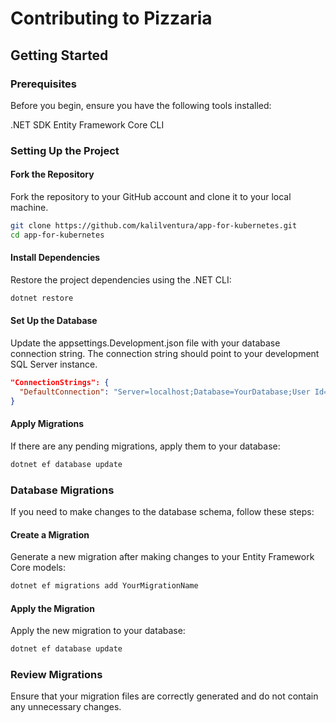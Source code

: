 # Contributing to Pizzaria

## Getting Started
### Prerequisites

Before you begin, ensure you have the following tools installed:

.NET SDK
Entity Framework Core CLI

### Setting Up the Project

#### Fork the Repository
Fork the repository to your GitHub account and clone it to your local machine.
```bash
git clone https://github.com/kalilventura/app-for-kubernetes.git
cd app-for-kubernetes
```

#### Install Dependencies
Restore the project dependencies using the .NET CLI:
```bash
dotnet restore
```

#### Set Up the Database
Update the appsettings.Development.json file with your database connection string. The connection string should point to your development SQL Server instance.
```json
"ConnectionStrings": {
  "DefaultConnection": "Server=localhost;Database=YourDatabase;User Id=your-username;Password=your-password;"
}
```

#### Apply Migrations
If there are any pending migrations, apply them to your database:
```bash
dotnet ef database update
```

### Database Migrations

If you need to make changes to the database schema, follow these steps:

#### Create a Migration
Generate a new migration after making changes to your Entity Framework Core models:

```bash
dotnet ef migrations add YourMigrationName
```

#### Apply the Migration
Apply the new migration to your database:

```bash
dotnet ef database update
```

### Review Migrations
Ensure that your migration files are correctly generated and do not contain any unnecessary changes.
